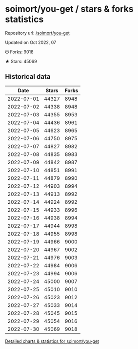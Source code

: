 # soimort/you-get / stars & forks statistics

Repository url: [/soimort/you-get](https://github.com/soimort/you-get)

Updated on Oct 2022, 07

☋ Forks: 9018

★ Stars: 45069

## Historical data
| Date | Stars | Forks |
|------|-------|-------|
| 2022-07-01 | 44327 | 8948 | 
| 2022-07-02 | 44338 | 8948 | 
| 2022-07-03 | 44355 | 8953 | 
| 2022-07-04 | 44436 | 8961 | 
| 2022-07-05 | 44623 | 8965 | 
| 2022-07-06 | 44750 | 8975 | 
| 2022-07-07 | 44827 | 8982 | 
| 2022-07-08 | 44835 | 8983 | 
| 2022-07-09 | 44842 | 8987 | 
| 2022-07-10 | 44851 | 8991 | 
| 2022-07-11 | 44879 | 8990 | 
| 2022-07-12 | 44903 | 8994 | 
| 2022-07-13 | 44913 | 8992 | 
| 2022-07-14 | 44924 | 8992 | 
| 2022-07-15 | 44933 | 8996 | 
| 2022-07-16 | 44938 | 8994 | 
| 2022-07-17 | 44944 | 8998 | 
| 2022-07-18 | 44955 | 8998 | 
| 2022-07-19 | 44966 | 9000 | 
| 2022-07-20 | 44967 | 9002 | 
| 2022-07-21 | 44976 | 9003 | 
| 2022-07-22 | 44984 | 9006 | 
| 2022-07-23 | 44994 | 9006 | 
| 2022-07-24 | 45000 | 9007 | 
| 2022-07-25 | 45010 | 9010 | 
| 2022-07-26 | 45023 | 9012 | 
| 2022-07-27 | 45033 | 9014 | 
| 2022-07-28 | 45045 | 9015 | 
| 2022-07-29 | 45054 | 9016 | 
| 2022-07-30 | 45069 | 9018 | 


[Detailed charts & statistics for soimort/you-get](https://reviewgithub.com/rep/soimort/you-get)
